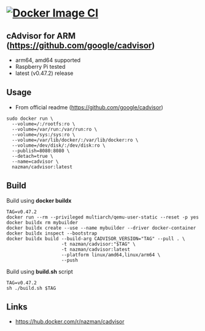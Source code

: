 # [![Docker Image CI](https://github.com/nazmang/cadvisor-docker/actions/workflows/docker-image.yml/badge.svg)](https://github.com/nazmang/cadvisor-docker/actions/workflows/docker-image.yml)

## cAdvisor for ARM (<https://github.com/google/cadvisor>)

* arm64, amd64 supported
* Raspberry Pi tested
* latest (v0.47.2) release

## Usage

* From official readme (<https://github.com/google/cadvisor>)

```shell
sudo docker run \
  --volume=/:/rootfs:ro \
  --volume=/var/run:/var/run:ro \
  --volume=/sys:/sys:ro \
  --volume=/var/lib/docker/:/var/lib/docker:ro \
  --volume=/dev/disk/:/dev/disk:ro \
  --publish=8080:8080 \
  --detach=true \
  --name=cadvisor \
  nazman/cadvisor:latest
```

## Build

Build using **docker buildx**

```shell
TAG=v0.47.2
docker run --rm --privileged multiarch/qemu-user-static --reset -p yes
docker buildx rm mybuilder
docker buildx create --use --name mybuilder --driver docker-container
docker buildx inspect --bootstrap
docker buildx build --build-arg CADVISOR_VERSION="TAG" --pull . \
                    -t nazman/cadvisor:"$TAG" \ 
                    -t nazman/cadvisor:latest 
                    --platform linux/amd64,linux/arm64 \ 
                    --push
```

Build using **build.sh** script

````shell
TAG=v0.47.2
sh ./build.sh $TAG
````

## Links

* <https://hub.docker.com/r/nazman/cadvisor>
